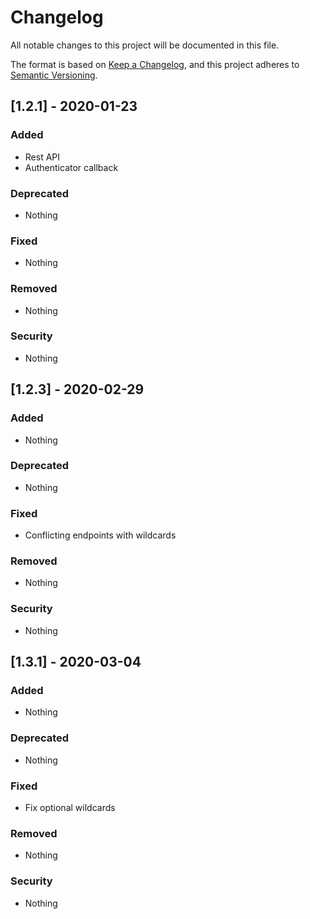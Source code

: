 # Changelog
All notable changes to this project will be documented in this file.

The format is based on [Keep a Changelog](https://keepachangelog.com/en/1.0.0/),
and this project adheres to [Semantic Versioning](https://semver.org/spec/v2.0.0.html).

## [1.2.1] - 2020-01-23

### Added
- Rest API
- Authenticator callback

### Deprecated
- Nothing

### Fixed
- Nothing

### Removed
- Nothing

### Security
- Nothing

## [1.2.3] - 2020-02-29

### Added
- Nothing

### Deprecated
- Nothing

### Fixed
- Conflicting endpoints with wildcards

### Removed
- Nothing

### Security
- Nothing

## [1.3.1] - 2020-03-04

### Added
- Nothing

### Deprecated
- Nothing

### Fixed
- Fix optional wildcards

### Removed
- Nothing

### Security
- Nothing
